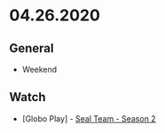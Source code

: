 # 04.26.2020

## General

- Weekend

## Watch

- \[Globo Play\] - [Seal Team - Season 2](https://www.themoviedb.org/tv/71789-seal-team/season/2)

